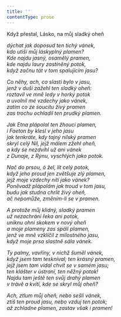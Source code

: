 ```yaml
---
title: ''
contentType: prose
---
```


<section>

Když přestal, Lásko, na můj sladký oheň

_dýchat jak doposud ten tichý vánek,  
kdo utiší můj láskyplný plamen?  
Kde najdu jasný, osamělý pramen,  
kde najdu laury zastíněný potok,  
když začnu tát v tom spalujícím jasu?_

</section>

<section>

_Co něhy, ach, co slasti bylo v jasu,  
jenž v duši zažehl ten sladký oheň:  
roztavil ve mně ledy v horký potok  
a uvolnil mé vzdechy jako vánek,  
zatím co ze soucitu živý pramen  
zas trochu ochladil ten prudký plamen._

</section>

<section>

_Jak Etna plápolal ten žhoucí plamen,  
i Faeton by klesl v jeho jasu  
jak tenkráte, kdy tajný nilský pramen  
skryl celý Nil, jejž málem zžehl oheň,  
a kdy se nezdvihl už ani vánek  
z Dunaje, z Rýnu, vyschlých jako potok._

</section>

<section>

_Nač do prsou, ó žel, lít celý potok,  
když jeho proud jen zvětšuje zlý plamen,  
jejž moje vzdechy nítí jako vánek?  
Poněvadž plápolám jak troud v tom jasu,  
budu jak studna chrlit živý oheň,  
ač nepomůže, změním-li se v pramen._

</section>

<section>

_A protože můj klidný, sladký pramen  
už nezachrání řeka ani potok,  
uniknu ohni skokem v nový oheň  
a moje plameny zas spálí plamen,  
jenž ve mně vzklíčil z milostného jasu,  
když moje prsa slastně sála vánek._

</section>

<section>

_Ty palmy, vavříny, v nichž šuměl vánek,  
když jsem tam teskníval; ten krásný pramen,  
jejž jsem tam vídal chvít se v samém jasu;  
ten klášter v ústraní, ten něžný potok!  
Najdu tam ještě ten svůj drahý plamen  
v trávě a kvítí, kde se skryl můj oheň?_

</section>

<section>

_Ach, ztlum můj oheň, nebo sešli vánek,  
ztiš ten proud jasu, nebo vzduj ten potok;  
až zchladne plamen, zastav však i pramen!_

</section>
